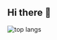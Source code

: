 ## Hi there 👋

<img alt="top langs" src="https://github-readme-stats.vercel.app/api/top-langs/?username=uarlley)"/>
